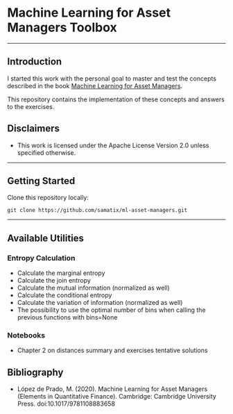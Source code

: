 # Machine Learning for Asset Managers Toolbox 
---

## Introduction

I started this work with the personal goal to master and test the concepts described in the book [Machine Learning for Asset Managers](https://www.cambridge.org/core/books/machine-learning-for-asset-managers/6D9211305EA2E425D33A9F38D0AE3545).

This repository contains the implementation of these concepts and answers to the exercises. 

## Disclaimers
- This work is licensed under the Apache License Version 2.0 unless specified otherwise. 

---

## Getting Started

Clone this repository locally: 

```
git clone https://github.com/samatix/ml-asset-managers.git
``` 

---

## Available Utilities

### Entropy Calculation
- Calculate the marginal entropy 
- Calculate the join entropy
- Calculate the mutual information (normalized as well)
- Calculate the conditional entropy 
- Calculate the variation of information (normalized as well)
- The possibility to use the optimal number of bins when calling the previous functions with bins=None

### Notebooks 
- Chapter 2 on distances summary and exercises tentative solutions 


## Bibliography 
- López de Prado, M. (2020). Machine Learning for Asset Managers (Elements in Quantitative Finance). Cambridge: Cambridge University Press. doi:10.1017/9781108883658